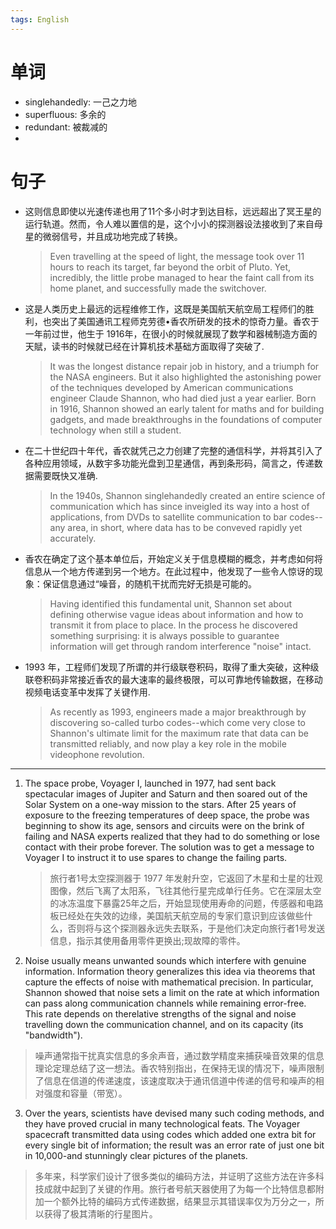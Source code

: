 ```yaml
---
tags: English 
---
```


# 单词

-   singlehandedly: 一己之力地
-   superfluous: 多余的
-   redundant: 被裁减的
-   



# 句子

-   这则信息即使以光速传递也用了11个多小时才到达目标，远远超出了冥王星的运行轨道。然而，令人难以置信的是，这个小小的探测器设法接收到了来自母星的微弱信号，并且成功地完成了转换。

    >   Even travelling at the speed of light, the message took over 11 hours to reach its target, far beyond the orbit of Pluto. Yet, incredibly, the little probe managed to hear the faint call from its home planet, and successfully made the switchover. 

-   这是人类历史上最远的远程维修工作，这既是美国航天航空局工程师们的胜利，也突出了美国通讯工程师克劳德•香农所研发的技术的惊奇力量。香农于一年前过世，他生于 1916年，在很小的时候就展现了数学和器械制造方面的天賦，读书的时候就已经在计算机技术基础方面取得了突破了.

    >   It was the longest distance repair job in history, and a triumph for the NASA engineers. But it also highlighted the astonishing power of the techniques developed by American communications engineer Claude Shannon, who had died just a year earlier. Born in 1916, Shannon showed an early talent for maths and for building gadgets, and made breakthroughs in the foundations of computer technology when still a student.

-   在二十世纪四十年代，香农就凭己之力创建了完整的通信科学，并将其引入了各种应用领域，从数宇多功能光盘到卫星通信，再到条形码，简言之，传递数据需要既快又准确. 

    >   In the 1940s, Shannon singlehandedly created an entire science of communication which has since inveigled its way into a host of applications, from DVDs to satellite communication to bar codes--any area, in short, where data has to be conveved rapidly yet accurately.

-   香农在确定了这个基本单位后，开始定义关于信息模糊的概念，并考虑如何将信息从一个地方传递到另一个地方。在此过程中，他发现了一些令人惊讶的现象：保证信息通过“噪音，的随机干扰而完好无损是可能的。

    >   Having identified this fundamental unit, Shannon set about defining otherwise vague ideas about information and how to transmit it from place to place. In the process he discovered something surprising: it is always possible to guarantee information will get through random interference "noise" intact.

-   1993 年，工程师们发现了所谓的并行级联卷积码，取得了重大突破，这种级联卷积码非常接近香农的最大速率的最终极限，可以可靠地传输数据，在移动视频电话变革中发挥了关键作用.

    >   As recently as 1993, engineers made a major breakthrough by discovering so-called turbo codes--which come very close to Shannon's ultimate limit for the maximum rate that data can be transmitted reliably, and now play a key role in the mobile videophone revolution.

---

1.   The space probe, Voyager I, launched in 1977, had sent back spectacular images of Jupiter and Saturn and then soared out of the Solar System on a one-way mission to the stars. After 25 years of exposure to the freezing temperatures of deep space, the probe was beginning to show its age, sensors and circuits were on the brink of failing and NASA experts realized that they had to do something or lose contact with their probe forever. The solution was to get a message to Voyager I to instruct it to use spares to change the failing parts.

     >   旅行者1号太空探测器于 1977 年发射升空，它返回了木星和士星的壮观图像，然后飞离了太阳系，飞往其他行星完成单行任务。它在深层太空的冰冻温度下暴露25年之后，开始显现使用寿命的问题，传感器和电路板已经处在失效的边缘，美国航天航空局的专家们意识到应该做些什么，否则将与这个探测器永远失去联系，于是他们决定向旅行者1号发送信息，指示其使用备用零件更换出;现故障的零件。

2.   Noise usually means unwanted sounds which interfere with genuine information. Information theory generalizes this idea via theorems that capture the effects of noise with mathematical precision. In particular, Shannon showed that noise sets a limit on the rate at which information can pass along communication channels while remaining error-free. This rate depends on therelative strengths of the signal and noise travelling down the communication channel, and on its capacity (its "bandwidth").

  >   噪声通常指干扰真实信息的多余声音，通过数学精度来捕获噪音效果的信息理论定理总结了这一想法。香农特别指出，在保持无误的情况下，噪声限制了信息在信道的传递速度，该速度取决于通讯信道中传递的信号和噪声的相对强度和容量（带宽）。

3.   Over the years, scientists have devised many such coding methods, and they have proved crucial in many technological feats. The Voyager spacecraft transmitted data using codes which added one extra bit for every single bit of information; the result was an error rate of just one bit in 10,000-and stunningly clear pictures of the planets.

  >   多年来，科学家们设计了很多类似的编码方法，并证明了这些方法在许多科技成就中起到了关键的作用。旅行者号航天器使用了为每一个比特信息都附加一个额外比特的编码方式传递数据，结果显示其错误率仅为万分之一，所以获得了极其清晰的行星图片。